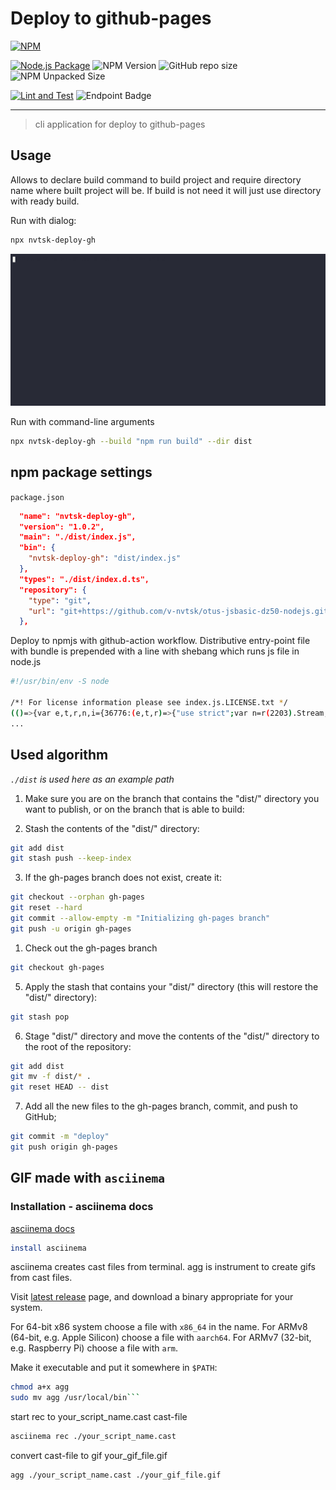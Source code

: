 # Deploy to github-pages
[![NPM](https://nodei.co/npm/nvtsk-deploy-gh.png)](https://www.npmjs.com/package/nvtsk-deploy-gh)

[![Node.js Package](https://github.com/v-nvtsk/otus-jsbasic-dz50-nodejs/actions/workflows/npm-deploy.yml/badge.svg)](https://github.com/v-nvtsk/otus-jsbasic-dz50-nodejs/actions/workflows/npm-deploy.yml)
![NPM Version](https://img.shields.io/npm/v/nvtsk-deploy-gh)
![GitHub repo size](https://img.shields.io/github/repo-size/v-nvtsk/otus-jsbasic-dz50-nodejs)
![NPM Unpacked Size](https://img.shields.io/npm/unpacked-size/nvtsk-deploy-gh)

[![Lint and Test](https://github.com/v-nvtsk/otus-jsbasic-dz50-nodejs/actions/workflows/lint-test.yaml/badge.svg)](https://github.com/v-nvtsk/otus-jsbasic-dz50-nodejs/actions/workflows/lint-test.yaml)
![Endpoint Badge](https://img.shields.io/endpoint?url=https%3A%2F%2Fgist.githubusercontent.com%2Fv-nvtsk%2Ff9b687636482339cabd6a8c4b369f3eb%2Fraw%2F772fcddd8351230f0f3c307f37baf87361a66fc3%2Fotus-jsbasic-final-react-junit-tests.json)

---

> cli application for deploy to github-pages

## Usage

Allows to declare build command to build project and require directory name where built project will be.
If build is not need it will just use directory with ready build.

Run with dialog:

```sh
npx nvtsk-deploy-gh
```

![alt text](images/dialog.gif)

Run with command-line arguments

```sh
npx nvtsk-deploy-gh --build "npm run build" --dir dist
```

## npm package settings

`package.json`

```json
  "name": "nvtsk-deploy-gh",
  "version": "1.0.2",
  "main": "./dist/index.js",
  "bin": {
    "nvtsk-deploy-gh": "dist/index.js"
  },
  "types": "./dist/index.d.ts",
  "repository": {
    "type": "git",
    "url": "git+https://github.com/v-nvtsk/otus-jsbasic-dz50-nodejs.git"
  },
```

Deploy to npmjs with github-action workflow. 
Distributive entry-point file with bundle is prepended with a line with shebang which runs js file in node.js
```sh
#!/usr/bin/env -S node

/*! For license information please see index.js.LICENSE.txt */
(()=>{var e,t,r,n,i={36776:(e,t,r)=>{"use strict";var n=r(2203).Stream,i=r(88179);function o(e,t,r){var o=i(e||function(e){this.
...
```


## Used algorithm

_`./dist` is used here as an example path_

1. Make sure you are on the branch that contains the "dist/" directory you want to publish, or on the branch that is able to build:

2. Stash the contents of the "dist/" directory:

```sh
git add dist
git stash push --keep-index
```

3. If the gh-pages branch does not exist, create it:

```sh
git checkout --orphan gh-pages
git reset --hard
git commit --allow-empty -m "Initializing gh-pages branch"
git push -u origin gh-pages
```

1. Check out the gh-pages branch

```sh
git checkout gh-pages
```

5. Apply the stash that contains your "dist/" directory (this will restore the "dist/" directory):

```sh
git stash pop
```

6. Stage "dist/" directory and move the contents of the "dist/" directory to the root of the repository:

```sh
git add dist
git mv -f dist/* .
git reset HEAD -- dist
```

7. Add all the new files to the gh-pages branch, commit, and push to GitHub;

```sh
git commit -m "deploy"
git push origin gh-pages
```

## GIF made with `asciinema`

### Installation - asciinema docs

[asciinema docs](https://docs.asciinema.org/)

```sh
install asciinema

```

asciinema creates cast files from terminal.
agg is instrument to create gifs from cast files.

Visit [latest release](https://github.com/asciinema/agg/releases/latest) page, and download a binary appropriate for your system.

For 64-bit x86 system choose a file with `x86_64` in the name. For ARMv8 (64-bit, e.g. Apple Silicon) choose a file with `aarch64`. For ARMv7 (32-bit, e.g. Raspberry Pi) choose a file with `arm`.

Make it executable and put it somewhere in `$PATH`:

````sh
chmod a+x agg
sudo mv agg /usr/local/bin```
````

start rec to your_script_name.cast cast-file

```sh
asciinema rec ./your_script_name.cast
```

convert cast-file to gif your_gif_file.gif

```sh
agg ./your_script_name.cast ./your_gif_file.gif
```
